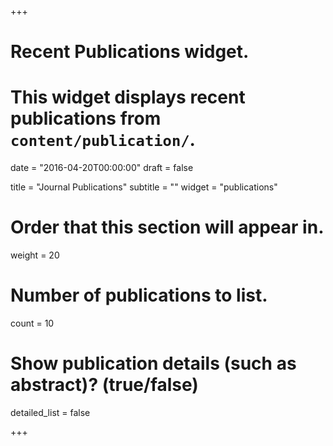 +++
# Recent Publications widget.
# This widget displays recent publications from `content/publication/`.

date = "2016-04-20T00:00:00"
draft = false

title = "Journal Publications"
subtitle = ""
widget = "publications"

# Order that this section will appear in.
weight = 20

# Number of publications to list.
count = 10

# Show publication details (such as abstract)? (true/false)
detailed_list = false

+++

